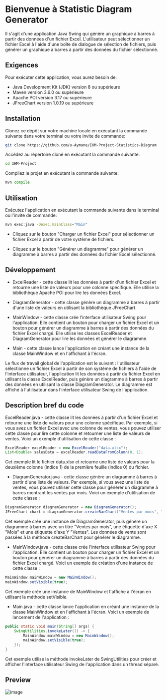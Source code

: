 # Bienvenue à Statistic Diagram Generator

Il s'agit d'une application Java Swing qui génère un graphique à barres à partir des données d'un fichier Excel. L'utilisateur peut sélectionner un fichier Excel à l'aide d'une boîte de dialogue de sélection de fichiers, puis générer un graphique à barres à partir des données du fichier sélectionné.

## Exigences
Pour exécuter cette application, vous aurez besoin de:

 - Java Development Kit (JDK) version 8 ou supérieure
 - Maven version 3.6.0 ou supérieure
 - Apache POI version 3.17 ou supérieure
 - JFreeChart version 1.0.19 ou supérieure
## Installation
Clonez ce dépôt sur votre machine locale en exécutant la commande suivante dans votre terminal ou votre invite de commande:

```bash
git clone https://github.com/u-Aymane/IHM-Project-Statistics-Diagram
```

Accédez au répertoire cloné en exécutant la commande suivante:

```bash
cd IHM-Project
```
Compilez le projet en exécutant la commande suivante:

```python
mvn compile
```
## Utilisation
Exécutez l'application en exécutant la commande suivante dans le terminal ou l'invite de commande:

```bash
mvn exec:java -Dexec.mainClass="Main"
```
 - Cliquez sur le bouton "Charger un fichier Excel" pour sélectionner un fichier Excel à partir de votre système de fichiers.

 - Cliquez sur le bouton "Générer un diagramme" pour générer un diagramme à barres à partir des données du fichier Excel sélectionné.

## Développement

 - ExcelReader - cette classe lit les données à partir d'un fichier Excel et retourne une liste de valeurs pour une colonne spécifique. Elle utilise la bibliothèque Apache POI pour lire les données Excel.

 - DiagramGenerator - cette classe génère un diagramme à barres à partir d'une liste de valeurs en utilisant la bibliothèque JFreeChart.

 - MainWindow - cette classe crée l'interface utilisateur Swing pour l'application. Elle contient un bouton pour charger un fichier Excel et un bouton pour générer un diagramme à barres à partir des données du fichier Excel chargé. Elle utilise les classes ExcelReader et DiagramGenerator pour lire les données et générer le diagramme.

 - Main - cette classe lance l'application en créant une instance de la classe MainWindow et en l'affichant à l'écran.

Le flux de travail global de l'application est le suivant : l'utilisateur sélectionne un fichier Excel à partir de son système de fichiers à l'aide de l'interface utilisateur, l'application lit les données à partir du fichier Excel en utilisant la classe ExcelReader, puis génère un diagramme à barres à partir des données en utilisant la classe DiagramGenerator. Le diagramme est affiché à l'utilisateur dans l'interface utilisateur Swing de l'application.

## Description bref du code

ExcelReader.java - cette classe lit les données à partir d'un fichier Excel et retourne une liste de valeurs pour une colonne spécifique. Par exemple, si vous avez un fichier Excel avec une colonne de ventes, vous pouvez utiliser cette classe pour lire cette colonne et retourner une liste de valeurs de ventes. Voici un exemple d'utilisation de cette classe :

```java
ExcelReader excelReader = new ExcelReader("data.xlsx");
List<Double> salesData = excelReader.readDataFromColumn(0, 1);
```
Cet exemple lit le fichier data.xlsx et retourne une liste de valeurs pour la deuxième colonne (indice 1) de la première feuille (indice 0) du fichier.

 - DiagramGenerator.java - cette classe génère un diagramme à barres à partir d'une liste de valeurs. Par exemple, si vous avez une liste de ventes, vous pouvez utiliser cette classe pour générer un diagramme à barres montrant les ventes par mois. Voici un exemple d'utilisation de cette classe :

```java
DiagramGenerator diagramGenerator = new DiagramGenerator();
JFreeChart chart = diagramGenerator.createBarChart("Ventes par mois", "Mois", "Ventes", salesData);
```

Cet exemple crée une instance de DiagramGenerator, puis génère un diagramme à barres avec un titre "Ventes par mois", une étiquette d'axe X "Mois" et une étiquette d'axe Y "Ventes". Les données de vente sont passées à la méthode createBarChart pour générer le diagramme.

 - MainWindow.java - cette classe crée l'interface utilisateur Swing pour l'application. Elle contient un bouton pour charger un fichier Excel et un bouton pour générer un diagramme à barres à partir des données du fichier Excel chargé. Voici un exemple de création d'une instance de cette classe :

```java
MainWindow mainWindow = new MainWindow();
mainWindow.setVisible(true);
```
Cet exemple crée une instance de MainWindow et l'affiche à l'écran en utilisant la méthode setVisible.

 - Main.java - cette classe lance l'application en créant une instance de la classe MainWindow et en l'affichant à l'écran. Voici un exemple de lancement de l'application :

```java
public static void main(String[] args) {
    SwingUtilities.invokeLater(() -> {
        MainWindow mainWindow = new MainWindow();
        mainWindow.setVisible(true);
    });
}
```

Cet exemple utilise la méthode invokeLater de SwingUtilities pour créer et afficher l'interface utilisateur Swing de l'application dans un thread séparé.

## Preview

![image](https://user-images.githubusercontent.com/101131248/227778763-1288762a-eee4-49b6-8eeb-3b22933ed3ae.png)

